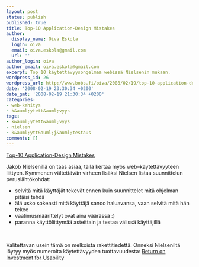 ```yaml
---
layout: post
status: publish
published: true
title: Top-10 Application-Design Mistakes
author:
  display_name: Oiva Eskola
  login: oiva
  email: oiva.eskola@gmail.com
  url: ''
author_login: oiva
author_email: oiva.eskola@gmail.com
excerpt: Top 10 käytettävyysongelmaa webissä Nielsenin mukaan.
wordpress_id: 26
wordpress_url: http://www.bobs.fi/oiva/2008/02/19/top-10-application-design-mistakes/
date: '2008-02-19 23:30:34 +0200'
date_gmt: '2008-02-19 21:30:34 +0200'
categories:
- web-kehitys
- k&auml;ytett&auml;vyys
tags:
- k&auml;ytett&auml;vyys
- nielsen
- k&auml;ytt&auml;j&auml;testaus
comments: []
---
```

<p><a href="http://www.useit.com/alertbox/application-mistakes.html">Top-10 Application-Design Mistakes</a></p>
<p>Jakob Nielsenill&auml; on taas asiaa, t&auml;ll&auml; kertaa my&ouml;s web&ndash;k&auml;ytett&auml;vyyteen liittyen. Kymmenen v&auml;ltett&auml;v&auml;n virheen lis&auml;ksi Nielsen listaa suunnittelun perusl&auml;ht&ouml;kohdat:</p>
<ul>
<li>selvit&auml; mit&auml; k&auml;ytt&auml;j&auml;t tekev&auml;t ennen kuin suunnittelet mit&auml; ohjelman pit&auml;isi tehd&auml;</li>
<li>&auml;l&auml; usko sokeasti mit&auml; k&auml;ytt&auml;j&auml; sanoo haluavansa, vaan selvit&auml; mit&auml; h&auml;n tekee</li>
<li>vaatimusm&auml;&auml;rittelyt ovat aina v&auml;&auml;r&auml;ss&auml; :)</li>
<li>paranna k&auml;ytt&ouml;liittym&auml;&auml; asteittain ja testaa v&auml;liss&auml; k&auml;ytt&auml;jill&auml;</li>
</ul><br />
<p>Valitettavan usein t&auml;m&auml;  on melkoista rakettitiedett&auml;. Onneksi Nielsenilt&auml; l&ouml;ytyy my&ouml;s numeroita k&auml;ytett&auml;vyyden tuottavuudesta: <a href="http://www.useit.com/alertbox/roi-first-study.html">Return on Investment for Usability</a></p>
